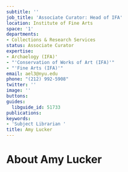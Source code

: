 ```yaml
---
subtitle: ''
job_title: 'Associate Curator: Head of IFA'
location: Institute of Fine Arts
space: '1'
departments:
- Collections & Research Services
status: Associate Curator
expertise:
- Archaelogy (IFA)'
- "'Conservation of Works of Art (IFA)'"
- "'Fine Arts (IFA)'"
email: ael3@nyu.edu
phone: "(212) 992-5908"
twitter: ''
image: ''
buttons: 
guides:
  libguide_id: 51733
publications: 
keywords:
- 'Subject Librarian '
title: Amy Lucker
---
```


# About Amy Lucker